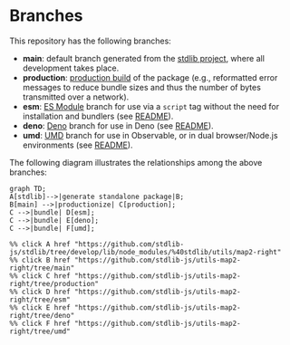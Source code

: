 <!--

@license Apache-2.0

Copyright (c) 2022 The Stdlib Authors.

Licensed under the Apache License, Version 2.0 (the "License");
you may not use this file except in compliance with the License.
You may obtain a copy of the License at

    http://www.apache.org/licenses/LICENSE-2.0

Unless required by applicable law or agreed to in writing, software
distributed under the License is distributed on an "AS IS" BASIS,
WITHOUT WARRANTIES OR CONDITIONS OF ANY KIND, either express or implied.
See the License for the specific language governing permissions and
limitations under the License.

-->

# Branches

This repository has the following branches:

-   **main**: default branch generated from the [stdlib project][stdlib-url], where all development takes place.
-   **production**: [production build][production-url] of the package (e.g., reformatted error messages to reduce bundle sizes and thus the number of bytes transmitted over a network).
-   **esm**: [ES Module][esm-url] branch for use via a `script` tag without the need for installation and bundlers (see [README][esm-readme]).
-   **deno**: [Deno][deno-url] branch for use in Deno (see [README][deno-readme]).
-   **umd**: [UMD][umd-url] branch for use in Observable, or in dual browser/Node.js environments (see [README][umd-readme]).

The following diagram illustrates the relationships among the above branches:

```mermaid
graph TD;
A[stdlib]-->|generate standalone package|B;
B[main] -->|productionize| C[production];
C -->|bundle| D[esm];
C -->|bundle| E[deno];
C -->|bundle| F[umd];

%% click A href "https://github.com/stdlib-js/stdlib/tree/develop/lib/node_modules/%40stdlib/utils/map2-right"
%% click B href "https://github.com/stdlib-js/utils-map2-right/tree/main"
%% click C href "https://github.com/stdlib-js/utils-map2-right/tree/production"
%% click D href "https://github.com/stdlib-js/utils-map2-right/tree/esm"
%% click E href "https://github.com/stdlib-js/utils-map2-right/tree/deno"
%% click F href "https://github.com/stdlib-js/utils-map2-right/tree/umd"
```

[stdlib-url]: https://github.com/stdlib-js/stdlib/tree/develop/lib/node_modules/%40stdlib/utils/map2-right
[production-url]: https://github.com/stdlib-js/utils-map2-right/tree/production
[deno-url]: https://github.com/stdlib-js/utils-map2-right/tree/deno
[deno-readme]: https://github.com/stdlib-js/utils-map2-right/blob/deno/README.md
[umd-url]: https://github.com/stdlib-js/utils-map2-right/tree/umd
[umd-readme]: https://github.com/stdlib-js/utils-map2-right/blob/umd/README.md
[esm-url]: https://github.com/stdlib-js/utils-map2-right/tree/esm
[esm-readme]: https://github.com/stdlib-js/utils-map2-right/blob/esm/README.md